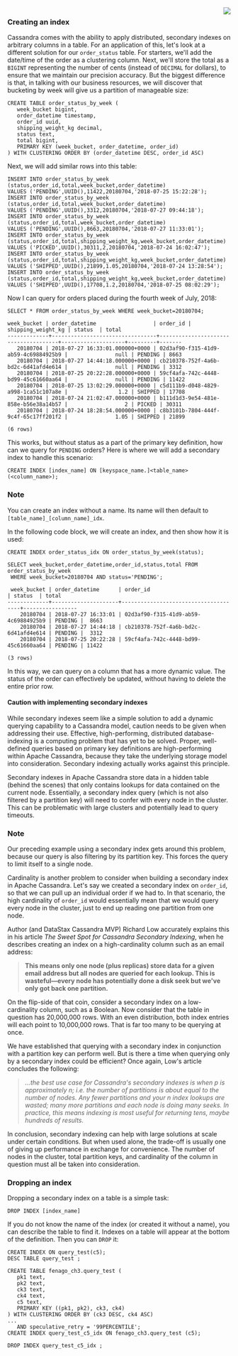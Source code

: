 <img align="right" src="https://raw.githubusercontent.com/fenago/apache-cassandra-intellij/master/md_files/images/logo-small.png">

### Creating an index

Cassandra comes with the ability to apply distributed, secondary indexes
on arbitrary columns in a table. For an application of this, let's look
at a different solution for our `order_status` table. For
starters, we'll add the date/time of the order as a clustering column.
Next, we'll store the total as a `BIGINT` representing the
number of cents (instead of `DECIMAL` for dollars), to ensure
that we maintain our precision accuracy. But the biggest difference is
that, in talking with our business resources, we will discover that
bucketing by week will give us a partition of manageable size:

```
CREATE TABLE order_status_by_week (
   week_bucket bigint,
   order_datetime timestamp,
   order_id uuid,
   shipping_weight_kg decimal,
   status text,
   total bigint,
   PRIMARY KEY (week_bucket, order_datetime, order_id)
) WITH CLUSTERING ORDER BY (order_datetime DESC, order_id ASC)
```

 

Next, we will add similar rows into this table:

```
INSERT INTO order_status_by_week (status,order_id,total,week_bucket,order_datetime)
VALUES ('PENDING',UUID(),11422,20180704,'2018-07-25 15:22:28');
INSERT INTO order_status_by_week (status,order_id,total,week_bucket,order_datetime)
VALUES ('PENDING',UUID(),3312,20180704,'2018-07-27 09:44:18');
INSERT INTO order_status_by_week (status,order_id,total,week_bucket,order_datetime)
VALUES ('PENDING',UUID(),8663,20180704,'2018-07-27 11:33:01');
INSERT INTO order_status_by_week (status,order_id,total,shipping_weight_kg,week_bucket,order_datetime)
VALUES ('PICKED',UUID(),30311,2,20180704,'2018-07-24 16:02:47');
INSERT INTO order_status_by_week (status,order_id,total,shipping_weight_kg,week_bucket,order_datetime)
VALUES ('SHIPPED',UUID(),21899,1.05,20180704,'2018-07-24 13:28:54');
INSERT INTO order_status_by_week (status,order_id,total,shipping_weight_kg,week_bucket,order_datetime)
VALUES ('SHIPPED',UUID(),17708,1.2,20180704,'2018-07-25 08:02:29');
```

Now I can query for orders placed during the fourth week of July, 2018:

```
SELECT * FROM order_status_by_week WHERE week_bucket=20180704;

week_bucket | order_datetime                  | order_id | shipping_weight_kg | status  | total
-------------+---------------------------------+--------------------------------------+--------------------+---------+-------
   20180704 | 2018-07-27 16:33:01.000000+0000 | 02d3af90-f315-41d9-ab59-4c69884925b9 |               null | PENDING | 8663
   20180704 | 2018-07-27 14:44:18.000000+0000 | cb210378-752f-4a6b-bd2c-6d41afd4e614 |               null | PENDING | 3312
   20180704 | 2018-07-25 20:22:28.000000+0000 | 59cf4afa-742c-4448-bd99-45c61660aa64 |               null | PENDING | 11422
   20180704 | 2018-07-25 13:02:29.000000+0000 | c5d111b9-d048-4829-a998-1ca51c107a8e |                1.2 | SHIPPED | 17708
   20180704 | 2018-07-24 21:02:47.000000+0000 | b111d1d3-9e54-481e-858e-b56e38a14b57 |                  2 | PICKED | 30311
   20180704 | 2018-07-24 18:28:54.000000+0000 | c8b3101b-7804-444f-9c4f-65c17ff201f2 |               1.05 | SHIPPED | 21899

(6 rows)
```

This works, but without status as a part of the primary key definition,
how can we query for `PENDING` orders? Here is where we will
add a secondary index to handle this scenario:

```
CREATE INDEX [index_name] ON [keyspace_name.]<table_name>(<column_name>);
```

### Note

You can create an index without a name. Its name will then default to
`[table_name]_[column_name]_idx`.

In the following code block, we will create an index, and then show how
it is used:

```
CREATE INDEX order_status_idx ON order_status_by_week(status);

SELECT week_bucket,order_datetime,order_id,status,total FROM order_status_by_week
 WHERE week_bucket=20180704 AND status='PENDING';

 week_bucket | order_datetime      | order_id                             | status  | total
-------------+---------------------+--------------------------------------+-----------------
    20180704 | 2018-07-27 16:33:01 | 02d3af90-f315-41d9-ab59-4c69884925b9 | PENDING |  8663
    20180704 | 2018-07-27 14:44:18 | cb210378-752f-4a6b-bd2c-6d41afd4e614 | PENDING |  3312
    20180704 | 2018-07-25 20:22:28 | 59cf4afa-742c-4448-bd99-45c61660aa64 | PENDING | 11422

(3 rows)
```

In this way, we can query on a column that has a more dynamic value. The
status of the order can effectively be updated, without having to delete
the entire prior row.

#### Caution with implementing secondary indexes

While secondary indexes seem like a simple solution to add a dynamic
querying capability to a Cassandra model, caution needs to be given when
addressing their use. Effective, high-performing, distributed
database-indexing is a computing problem that has yet to be solved.
Proper, well-defined queries based on primary key definitions are
high-performing within Apache Cassandra, because they take the
underlying storage model into consideration. Secondary indexing actually
works against this principle.

Secondary indexes in Apache Cassandra store data in a hidden table
(behind the scenes) that only contains lookups for data contained on the
current node. Essentially, a secondary index query (which is not also
filtered by a partition key) will need to confer with every node in the
cluster. This can be problematic with large clusters and potentially
lead to query timeouts.

 

### Note

Our preceding example using a secondary index gets around this problem,
because our query is also filtering by its partition key. This forces
the query to limit itself to a single node.

Cardinality is another problem to consider when building a secondary
index in Apache Cassandra. Let's say we created a secondary index on
`order_id`, so that we can pull up an individual order if we
had to. In that scenario, the high cardinality of `order_id`
would essentially mean that we would query every node in the cluster,
just to end up reading one partition from one node.

Author (and DataStax Cassandra MVP) Richard Low accurately explains this
in his article *The Sweet Spot for Cassandra Secondary Indexing*,
when he describes creating an index on a high-cardinality column such as
an email address:

> **This means only one node (plus replicas) store data for a given
> email address but all nodes are queried for each lookup. This is
> wasteful—every node has potentially done a disk seek but we've only
> got back one partition.**

On the flip-side of that coin, consider a secondary index on a
low-cardinality column, such as a Boolean. Now consider that the table
in question has 20,000,000 rows. With an even distribution, both index
entries will each point to 10,000,000 rows. That is far too many to be
querying at once.

We have established that querying with a secondary index in conjunction
with a partition key can perform well. But is there a time when querying
only by a secondary index could be efficient? Once again, Low's article
concludes the following:

> *...the best use case for Cassandra's secondary indexes is when p is
> approximately n; i.e. the number of partitions is about equal to the
> number of nodes. Any fewer partitions and your n index lookups are
> wasted; many more partitions and each node is doing many seeks. In
> practice, this means indexing is most useful for returning tens, maybe
> hundreds of results.*

In conclusion, secondary indexing can help with large solutions at scale
under certain conditions. But when used alone, the trade-off is usually
one of giving up performance in exchange for convenience. The number of
nodes in the cluster, total partition keys, and cardinality of the
column in question must all be taken into consideration.

### Dropping an index

Dropping a secondary index on a table is a simple task:

```
DROP INDEX [index_name]
```

If you do not know the name of the index (or created it without a name),
you can describe the table to find it. Indexes on a table will appear at
the bottom of the definition. Then you can `DROP` it:

```
CREATE INDEX ON query_test(c5);
DESC TABLE query_test ;

CREATE TABLE fenago_ch3.query_test (
   pk1 text,
   pk2 text,
   ck3 text,
   ck4 text,
   c5 text,
   PRIMARY KEY ((pk1, pk2), ck3, ck4)
) WITH CLUSTERING ORDER BY (ck3 DESC, ck4 ASC)
...
   AND speculative_retry = '99PERCENTILE';
CREATE INDEX query_test_c5_idx ON fenago_ch3.query_test (c5);

DROP INDEX query_test_c5_idx ;
```